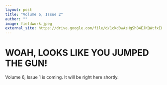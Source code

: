 ```yaml
---
layout: post
title: "Volume 6, Issue 2"
author: ""
image: fieldwork.jpeg
external_site: https://drive.google.com/file/d/1ckd0wAzHgShB4EJKQWtfxELn7A2074NM/view?usp=drive_link
---
```


# WOAH, LOOKS LIKE YOU JUMPED THE GUN!

Volume 6, Issue 1 is coming. It will be right here shortly.
